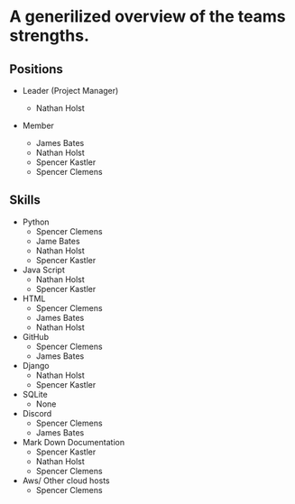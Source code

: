 # A generilized overview of the teams strengths.

## Positions 

* Leader (Project Manager)
  * Nathan Holst
 
* Member
  * James Bates
  * Nathan Holst
  * Spencer Kastler
  * Spencer Clemens
 
## Skills

* Python
  * Spencer Clemens
  * Jame Bates
  * Nathan Holst
  * Spencer Kastler
* Java Script
  * Nathan Holst
  * Spencer Kastler
* HTML
  * Spencer Clemens
  * James Bates
  * Nathan Holst
* GitHub
  * Spencer Clemens
  * James Bates
* Django
  * Nathan Holst
  * Spencer Kastler
* SQLite
  * None
* Discord
  * Spencer Clemens
  * James Bates
* Mark Down Documentation
  * Spencer Kastler
  * Nathan Holst
  * Spencer Clemens
* Aws/ Other cloud hosts
  * Spencer Clemens
